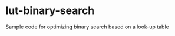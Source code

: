 lut-binary-search
=================

Sample code for optimizing binary search based on a look-up table
